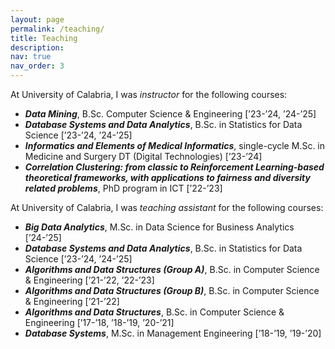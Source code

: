 ```yaml
---
layout: page
permalink: /teaching/
title: Teaching
description: 
nav: true
nav_order: 3
---
```


At University of Calabria, I was <i>instructor</i> for the following courses:
- <b><i> Data Mining</i></b>, B.Sc. Computer Science & Engineering [’23-’24, ’24-’25]
- <b><i> Database Systems and Data Analytics</i></b>, B.Sc. in Statistics for Data Science [’23-’24, ’24-’25]
- <b><i> Informatics and Elements of Medical Informatics</i></b>, single-cycle M.Sc. in Medicine and Surgery DT (Digital Technologies) [’23-’24]
- <b><i> Correlation Clustering: from classic to Reinforcement Learning-based theoretical frameworks, with applications to fairness and diversity related problems</i></b>, PhD program in ICT [’22-’23]

At University of Calabria, I was <i>teaching assistant</i> for the following courses:
- <b><i> Big Data Analytics</i></b>, M.Sc. in Data Science for Business Analytics [’24-’25]
- <b><i> Database Systems and Data Analytics</i></b>, B.Sc. in Statistics for Data Science [’23-’24, ’24-’25]
- <b><i> Algorithms and Data Structures (Group A)</i></b>, B.Sc. in Computer Science & Engineering [’21-’22, ’22-’23]
- <b><i> Algorithms and Data Structures (Group B)</i></b>, B.Sc. in Computer Science & Engineering [’21-’22] 
- <b><i> Algorithms and Data Structures</i></b>, B.Sc. in Computer Science & Engineering [’17-’18, ’18-’19, ’20-’21]
- <b><i> Database Systems</i></b>, M.Sc. in Management Engineering [’18-’19, ’19-’20]
